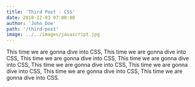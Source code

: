 ```yaml
---
title: 'Third Post - CSS'
date: 2018-12-03 07:00:00
author: 'John Doe'
path: '/third-post'
image: ../../images/javascript.jpg
---
```


This time we are gonna dive into CSS, This time we are gonna dive into CSS, This time we are gonna dive into CSS, This time we are gonna dive into CSS, This time we are gonna dive into CSS, This time we are gonna dive into CSS, This time we are gonna dive into CSS, This time we are gonna dive into CSS.